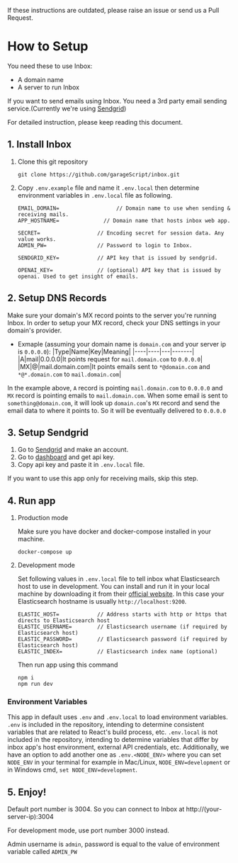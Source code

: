 If these instructions are outdated, please raise an issue or send us a Pull Request.

# How to Setup

You need these to use Inbox:

- A domain name
- A server to run Inbox

If you want to send emails using Inbox. You need a 3rd party email sending service.(Currently we're using [Sendgrid](https://sendgrid.com/))

For detailed instruction, please keep reading this document.

## 1. Install Inbox

1. Clone this git repository
   ```
   git clone https://github.com/garageScript/inbox.git
   ```
2. Copy `.env.example` file and name it `.env.local` then determine environment variables in `.env.local` file as following.

   ```
   EMAIL_DOMAIN=                  // Domain name to use when sending & receiving mails.
   APP_HOSTNAME=              // Domain name that hosts inbox web app.

   SECRET=                  // Encoding secret for session data. Any value works.
   ADMIN_PW=                // Password to login to Inbox.

   SENDGRID_KEY=            // API key that is issued by sendgrid.

   OPENAI_KEY=              // (optional) API key that is issued by openai. Used to get insight of emails.
   ```

## 2. Setup DNS Records

Make sure your domain's MX record points to the server you're running Inbox. In order to setup your MX record, check your DNS settings in your domain's provider.

- Exmaple (assuming your domain name is `domain.com` and your server ip is `0.0.0.0`):
  |Type|Name|Key|Meaning|
  |----|----|---|-------|
  |A|mail|0.0.0.0|It points request for `mail.domain.com` to `0.0.0.0`|
  |MX|@|mail.domain.com|It points emails sent to `*@domain.com` and `*@*.domain.com` to `mail.domain.com`|

In the example above, `A` record is pointing `mail.domain.com` to `0.0.0.0` and `MX` record is pointing emails to `mail.domain.com`. When some email is sent to `something@domain.com`, it will look up `domain.com`'s `MX` record and send the email data to where it points to. So it will be eventually delivered to `0.0.0.0`

## 3. Setup Sendgrid

1. Go to [Sendgrid](https://sendgrid.com/) and make an account.
2. Go to [dashboard](https://app.sendgrid.com/guide/integrate/langs/nodejs) and get api key.
3. Copy api key and paste it in `.env.local` file.

If you want to use this app only for receiving mails, skip this step.

## 4. Run app

1. Production mode

   Make sure you have docker and docker-compose installed in your machine.

   ```
   docker-compose up
   ```

2. Development mode

   Set following values in `.env.local` file to tell inbox what Elasticsearch host to use in development. You can install and run it in your local machine by downloading it from their [official website](https://elastic.co). In this case your Elasticsearch hostname is usually `http://localhost:9200`.

   ```
   ELASTIC_HOST=            // Address starts with http or https that directs to Elasticsearch host
   ELASTIC_USERNAME=        // Elasticsearch username (if required by Elasticsearch host)
   ELASTIC_PASSWORD=        // Elasticsearch password (if required by Elasticsearch host)
   ELASTIC_INDEX=           // Elasticsearch index name (optional)
   ```

   Then run app using this command

   ```
   npm i
   npm run dev
   ```

### Environment Variables

This app in default uses `.env` and `.env.local` to load environment variables. `.env` is included in the repository, intending to determine consistent variables that are related to React's build process, etc. `.env.local` is not included in the repository, intending to determine variables that differ by inbox app's host environment, external API credentials, etc. Additionally, we have an option to add another one as `.env.<NODE_ENV>` where you can set `NODE_ENV` in your terminal for example in Mac/Linux, `NODE_ENV=development` or in Windows cmd, `set NODE_ENV=development`.

## 5. Enjoy!

Default port number is 3004. So you can connect to Inbox at http://(your-server-ip):3004

For development mode, use port number 3000 instead.

Admin username is `admin`, password is equal to the value of environment variable called `ADMIN_PW`

